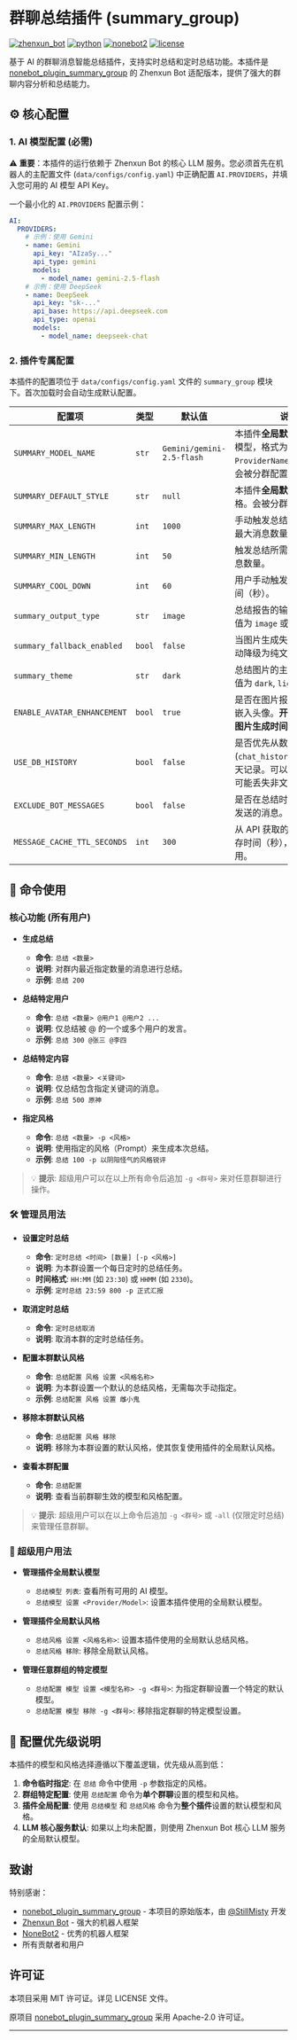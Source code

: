 # 群聊总结插件 (summary_group)

[![zhenxun_bot](https://img.shields.io/badge/zhenxun_bot-v0.1.6.5+-orange)](https://github.com/HibiKier/zhenxun_bot)
[![python](https://img.shields.io/badge/python-3.8+-blue)](https://www.python.org/)
[![nonebot2](https://img.shields.io/badge/nonebot2-2.0.0+-red)](https://github.com/nonebot/nonebot2)
[![license](https://img.shields.io/badge/license-MIT-green)](LICENSE)

基于 AI 的群聊消息智能总结插件，支持实时总结和定时总结功能。本插件是 [nonebot_plugin_summary_group](https://github.com/StillMisty/nonebot_plugin_summary_group) 的 Zhenxun Bot 适配版本，提供了强大的群聊内容分析和总结能力。

## ⚙️ 核心配置

### 1. AI 模型配置 (必需)

⚠️ **重要**：本插件的运行依赖于 Zhenxun Bot 的核心 LLM 服务。您必须首先在机器人的主配置文件 (`data/configs/config.yaml`) 中正确配置 `AI.PROVIDERS`，并填入您可用的 AI 模型 API Key。

一个最小化的 `AI.PROVIDERS` 配置示例：
```yaml
AI:
  PROVIDERS:
    # 示例：使用 Gemini
    - name: Gemini
      api_key: "AIzaSy..."
      api_type: gemini
      models:
        - model_name: gemini-2.5-flash
    # 示例：使用 DeepSeek
    - name: DeepSeek
      api_key: "sk-..."
      api_base: https://api.deepseek.com
      api_type: openai
      models:
        - model_name: deepseek-chat
```

### 2. 插件专属配置

本插件的配置项位于 `data/configs/config.yaml` 文件的 `summary_group` 模块下。首次加载时会自动生成默认配置。

| 配置项                       | 类型    | 默认值                  | 说明                                                                                              |
| ---------------------------- | ------- | ----------------------- | ------------------------------------------------------------------------------------------------- |
| `SUMMARY_MODEL_NAME`         | `str`   | `Gemini/gemini-2.5-flash` | 本插件**全局默认**使用的 AI 模型，格式为 `ProviderName/ModelName`。会被分群配置覆盖。         |
| `SUMMARY_DEFAULT_STYLE`      | `str`   | `null`                  | 本插件**全局默认**的总结风格。会被分群配置覆盖。                                                    |
| `SUMMARY_MAX_LENGTH`         | `int`   | `1000`                  | 手动触发总结时，可获取的最大消息数量。                                                            |
| `SUMMARY_MIN_LENGTH`         | `int`   | `50`                    | 触发总结所需的最少有效消息数量。                                                                  |
| `SUMMARY_COOL_DOWN`          | `int`   | `60`                    | 用户手动触发总结的冷却时间（秒）。                                                                |
| `summary_output_type`        | `str`   | `image`                 | 总结报告的输出格式，可选值为 `image` 或 `text`。                                                  |
| `summary_fallback_enabled`   | `bool`  | `false`                 | 当图片生成失败时，是否自动降级为纯文本输出。                                                      |
| `summary_theme`              | `str`   | `dark`                  | 总结图片的主题样式，可选值为 `dark`, `light`, `cyber`。                                          |
| `ENABLE_AVATAR_ENHANCEMENT`  | `bool`  | `true`                 | 是否在图片报告中为用户名嵌入头像。**开启此项会增加图片生成时间和资源消耗。**                      |
| `USE_DB_HISTORY`             | `bool`  | `false`                 | 是否优先从数据库 (`chat_history` 表) 获取聊天记录。可以提升速度，但可能丢失非文本信息。         |
| `EXCLUDE_BOT_MESSAGES`       | `bool`  | `false`                 | 是否在总结时排除 Bot 自身发送的消息。                                                             |
| `MESSAGE_CACHE_TTL_SECONDS`  | `int`   | `300`                   | 从 API 获取的消息列表的缓存时间（秒），`0` 表示禁用。                                             |

## 📖 命令使用

### 核心功能 (所有用户)

*   **生成总结**
    *   **命令**: `总结 <数量>`
    *   **说明**: 对群内最近指定数量的消息进行总结。
    *   **示例**: `总结 200`

*   **总结特定用户**
    *   **命令**: `总结 <数量> @用户1 @用户2 ...`
    *   **说明**: 仅总结被 @ 的一个或多个用户的发言。
    *   **示例**: `总结 300 @张三 @李四`

*   **总结特定内容**
    *   **命令**: `总结 <数量> <关键词>`
    *   **说明**: 仅总结包含指定关键词的消息。
    *   **示例**: `总结 500 原神`

*   **指定风格**
    *   **命令**: `总结 <数量> -p <风格>`
    *   **说明**: 使用指定的风格（Prompt）来生成本次总结。
    *   **示例**: `总结 100 -p 以阴阳怪气的风格锐评`

> 💡 **提示**: 超级用户可以在以上所有命令后追加 `-g <群号>` 来对任意群聊进行操作。

### 🛠️ 管理员用法

*   **设置定时总结**
    *   **命令**: `定时总结 <时间> [数量] [-p <风格>]`
    *   **说明**: 为本群设置一个每日定时的总结任务。
    *   **时间格式**: `HH:MM` (如 `23:30`) 或 `HHMM` (如 `2330`)。
    *   **示例**: `定时总结 23:59 800 -p 正式汇报`

*   **取消定时总结**
    *   **命令**: `定时总结取消`
    *   **说明**: 取消本群的定时总结任务。

*   **配置本群默认风格**
    *   **命令**: `总结配置 风格 设置 <风格名称>`
    *   **说明**: 为本群设置一个默认的总结风格，无需每次手动指定。
    *   **示例**: `总结配置 风格 设置 雌小鬼`

*   **移除本群默认风格**
    *   **命令**: `总结配置 风格 移除`
    *   **说明**: 移除为本群设置的默认风格，使其恢复使用插件的全局默认风格。

*   **查看本群配置**
    *   **命令**: `总结配置`
    *   **说明**: 查看当前群聊生效的模型和风格配置。

> 💡 **提示**: 超级用户可以在以上命令后追加 `-g <群号>` 或 `-all` (仅限定时总结) 来管理任意群聊。

### 👑 超级用户用法

*   **管理插件全局默认模型**
    *   `总结模型 列表`: 查看所有可用的 AI 模型。
    *   `总结模型 设置 <Provider/Model>`: 设置本插件使用的全局默认模型。

*   **管理插件全局默认风格**
    *   `总结风格 设置 <风格名称>`: 设置本插件使用的全局默认总结风格。
    *   `总结风格 移除`: 移除全局默认风格。

*   **管理任意群组的特定模型**
    *   `总结配置 模型 设置 <模型名称> -g <群号>`: 为指定群聊设置一个特定的默认模型。
    *   `总结配置 模型 移除 -g <群号>`: 移除指定群聊的特定模型设置。

## 🔮 配置优先级说明

本插件的模型和风格选择遵循以下覆盖逻辑，优先级从高到低：

1.  **命令临时指定**: 在 `总结` 命令中使用 `-p` 参数指定的风格。
2.  **群组特定配置**: 使用 `总结配置` 命令为**单个群聊**设置的模型和风格。
3.  **插件全局配置**: 使用 `总结模型` 和 `总结风格` 命令为**整个插件**设置的默认模型和风格。
4.  **LLM 核心服务默认**: 如果以上均未配置，则使用 Zhenxun Bot 核心 LLM 服务的全局默认模型。

## 致谢

特别感谢：

- [nonebot_plugin_summary_group](https://github.com/StillMisty/nonebot_plugin_summary_group) - 本项目的原始版本，由 [@StillMisty](https://github.com/StillMisty) 开发
- [Zhenxun Bot](https://github.com/HibiKier/zhenxun_bot) - 强大的机器人框架
- [NoneBot2](https://github.com/nonebot/nonebot2) - 优秀的机器人框架
- 所有贡献者和用户

## 许可证

本项目采用 MIT 许可证。详见 LICENSE 文件。

原项目 [nonebot_plugin_summary_group](https://github.com/StillMisty/nonebot_plugin_summary_group) 采用 Apache-2.0 许可证。

---

